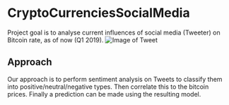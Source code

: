 # CryptoCurrenciesSocialMedia
Project goal is to analyse current influences of social media (Tweeter) on Bitcoin rate, as of now (Q1 2019).
![Image of Tweet]("/Pictures/twitterbitcoin.jpg")
## Approach
Our approach is to perform sentiment analysis on Tweets to classify them into positive/neutral/negative types.
Then correlate this to the bitcoin prices. Finally a prediction can be made using the resulting model.

